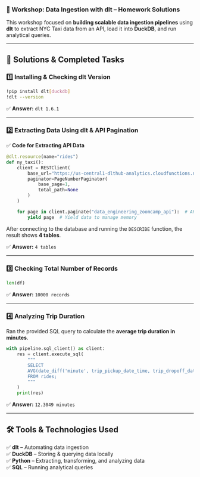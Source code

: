 ### **📌 Workshop: Data Ingestion with dlt – Homework Solutions**  

This workshop focused on **building scalable data ingestion pipelines** using **dlt** to extract NYC Taxi data from an API, load it into **DuckDB**, and run analytical queries.

---

## **🚀 Solutions & Completed Tasks**  

### **1️⃣ Installing & Checking dlt Version**  
```bash
!pip install dlt[duckdb]
!dlt --version
```
✅ **Answer:** `dlt 1.6.1`  

---

### **2️⃣ Extracting Data Using dlt & API Pagination**  

✅ **Code for Extracting API Data**  
```python
@dlt.resource(name="rides")
def ny_taxi():
    client = RESTClient(
        base_url="https://us-central1-dlthub-analytics.cloudfunctions.net",
        paginator=PageNumberPaginator(
            base_page=1,
            total_path=None
        )
    )

    for page in client.paginate("data_engineering_zoomcamp_api"):  # API endpoint for retrieving taxi ride data
        yield page  # Yield data to manage memory
```
After connecting to the database and running the `DESCRIBE` function, the result shows **4 tables**.  

✅ **Answer:** `4 tables`  

---

### **3️⃣ Checking Total Number of Records**  
```python
len(df)
```
✅ **Answer:** `10000 records`  

---

### **4️⃣ Analyzing Trip Duration**  
Ran the provided SQL query to calculate the **average trip duration in minutes**.  
```python
with pipeline.sql_client() as client:
    res = client.execute_sql(
        """
        SELECT
        AVG(date_diff('minute', trip_pickup_date_time, trip_dropoff_date_time))
        FROM rides;
        """
    )
    print(res)
```
✅ **Answer:** `12.3049 minutes`  

---

## **🛠 Tools & Technologies Used**  
✅ **dlt** – Automating data ingestion  
✅ **DuckDB** – Storing & querying data locally  
✅ **Python** – Extracting, transforming, and analyzing data  
✅ **SQL** – Running analytical queries  
